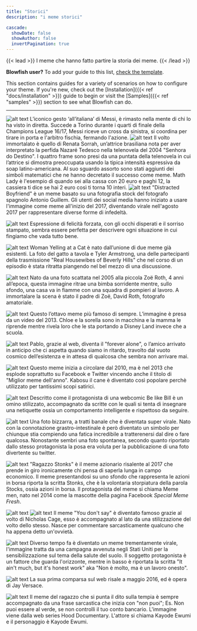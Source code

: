 ```yaml
---
title: "Storici"
description: "i meme storici"

cascade:
  showDate: false
  showAuthor: false
  invertPagination: true
---
```


{{< lead >}}
I meme che hanno fatto partire la storia dei meme.
{{< /lead >}}

**Blowfish user?** To add your guide to this list, [check the template](/guides/template/).

This section contains guides for a variety of scenarios on how to configure your theme. If you're new, check out the [Installation]({{< ref "docs/installation" >}}) guide to begin or visit the [Samples]({{< ref "samples" >}}) section to see what Blowfish can do.


---
![alt text](messi.jpg)
L’iconico gesto ‘all’italiana’ di Messi, è rimasto nella mente di chi lo ha visto in diretta. Succede a Torino durante i quarti di finale della Champions League 16/17, Messi riceve un cross da sinistra, si coordina per tirare in porta e l'arbitro fischia, fermando l'azione. 
![alt text](mathlady-1.jpg)
Il volto immortalato è quello di Renata Sorrah, un’attrice brasiliana nota per aver interpretato la perfida Nazaré Tedesco nella telenovela del 2004 "Senhora do Destino". I quattro frame sono presi da una puntata della telenovela in cui l’attrice si dimostra preoccupata usando la tipica intensità espressiva da soap latino-americana. 
Al suo sguardo assorto sono stati aggiunti dei simboli matematici che ne hanno decretato il successo come meme. Math Lady è l'esempio di quando sei alla cassa con 20 euro e paghi 12, la cassiera ti dice se hai 2 euro così ti torna 10 interi.
![alt text](distractedbf.jpg)
"Distracted Boyfriend" è un meme basato su una fotografia stock del fotografo spagnolo Antonio Guillem. Gli utenti dei social media hanno iniziato a usare l'immagine come meme all'inizio del 2017, diventando virale nell'agosto 2017 per rappresentare diverse forme di infedeltà.

![alt text](hidepain-1.jpg)
Espressione di felicità forzata, con gli occhi disperati e il sorriso stampato, sembra essere perfetta per descrivere ogni situazione in cui fingiamo che vada tutto bene.

![alt text](cat.jpg)
Woman Yelling at a Cat è nato dall’unione di due meme già esistenti. La foto del gatto a tavola e Tyler Armstrong, una delle partecipanti della trasmissione "Real Housewibes of Beverly Hills" che nel corso di un episodio è stata ritratta piangendo nel bel mezzo di una discussione. 

![alt text](disastergirl.jpg)
Nato da una foto scattata nel 2005 alla piccola Zoë Roth, 4 anni all’epoca, questa immagine ritrae una bimba sorridente mentre, sullo sfondo, una casa va in fiamme con una squadra di pompieri al lavoro. A immortalare la scena è stato il padre di Zoë, David Roth, fotografo amatoriale. 

![alt text](chloe.jpg)
Questo l’ottavo meme più famoso di sempre. L’immagine è presa da un video del 2013. Chloe e la sorella sono in macchina e la mamma le riprende mentre rivela loro che le sta portando a Disney Land invece che a scuola.

![alt text](narcos.jpg)
Pablo, grazie al web, diventa il "forever alone", o l’amico arrivato in anticipo che ci aspetta quando siamo in ritardo, travolto dal vuoto cosmico dell’esistenza e in attesa di qualcosa che sembra non arrivare mai.

![alt text](cane.jpg)
Questo meme inizia a circolare dal 2010, ma è nel 2013 che esplode soprattutto su Facebook e Twitter vincendo anche il titolo di "Miglior meme dell'anno". Kabosu il cane è diventato così popolare perchè utilizzato per tantissimi scopi satirici. 

![alt text](bill.jpg)
Descritto come il protagonista di una webcomic Be like Bill è un omino stilizzato, accompagnato da scritte con le quali si tenta di insegnare una netiquette ossia un comportamento intelligente e rispettoso da seguire.

![alt text](trattenersi.jpg)
Una foto bizzarra, a tratti banale che è diventata super virale. Nato con la connotazione grastro-intestinale è però diventato un simbolo per chiunque stia compiendo una fatica incredibile a tratterenersi dal dire o fare qualcosa. Nonostante sembri una foto spontanea, secondo quanto riportato dallo stesso protagonista la posa era voluta per la pubblicazione di una foto divertente su twitter.  

![alt text](stonks.jpg)
"Ragazzo Stonks" è il meme azionario risalente al 2017 che prende in giro ironicamente chi pensa di saperla lunga in campo economico. Il meme presentandosi su uno sfondo che rappresenta le azioni in borsa riporta la scritta Stonks, che è la volontaria storpiatura della parola Stocks, ossia azioni in borsa. Il protagonista del meme si chiama Meme men, nato nel 2014 come la mascotte della pagina Facebook *Special Meme Fresh*.

![alt text](nondire.jpg)
![alt text](pt2.jpg)
Il meme "You don't say" è diventato famoso grazie al volto di Nicholas Cage, esso è accompagnato al lato da una stilizzazione del volto dello stesso. Nasce per commentare sarcasticamente qualcuno che ha appena detto un'ovvietà. 

![alt text](much.jpg)
Diverso tempo fa è diventato un meme trementamente virale, l'immagine tratta da una campagna avvenuta negli Stati Uniti per la sensibilizzazione sul tema della salute del suolo. Il soggetto protagonista è un fattore che guarda l'orizzonte, mentre in basso è riportata la scritta "It ain't much, but it's honest work" aka "Non è molto, ma è un lavoro onesto". 

![alt text](volume.jpg)
La sua prima comparsa sul web risale a maggio 2016, ed è opera di Jay Versace.

![alt text](roll.jpg)
Il meme del ragazzo che si punta il dito sulla tempia è sempre accompagnato da una frase sarcastica che inizia con "non puoi"; Es. Non puoi essere al verde, se non controlli il tuo conto bancario.
L'immagine viene dalla web series Hood Documentary. L'attore si chiama Kayode Ewumi e il personaggio è Kayode Ewumi.
